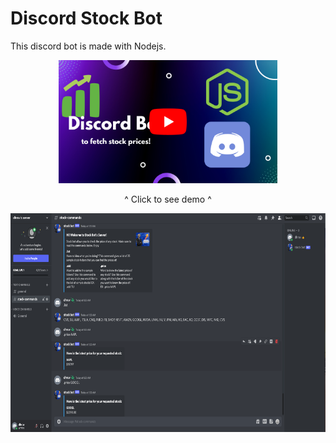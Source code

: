 # Discord Stock Bot

This discord bot is made with Nodejs.

<div align="center">
  <a href="https://youtu.be/DaMzha1lmR0"><img src="bot-gh.png" width="350" title="Discord Bot Demo"></a>
  <p>^ Click to see demo ^</p>
  <img src="discord-ss.png" height="350" width="600">
</div>
